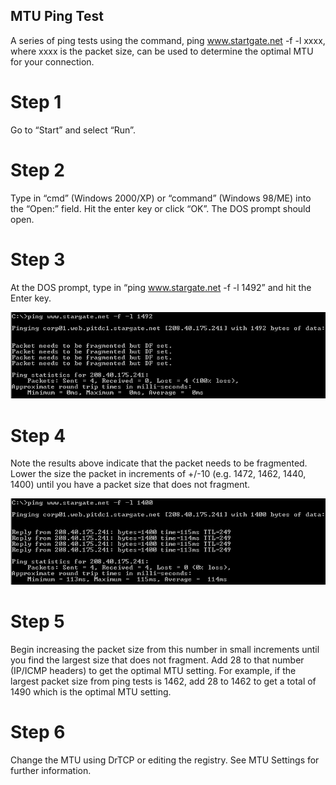 
## MTU Ping Test

A series of ping tests using the command, ping www.startgate.net -f -l xxxx, where xxxx is the packet size, can be used to determine the optimal MTU for your connection.

# Step 1

Go to “Start” and select “Run”.

# Step 2

Type in “cmd” (Windows 2000/XP) or “command” (Windows 98/ME) into the “Open:” field. Hit the enter key or click “OK”. The DOS prompt should open.

# Step 3

At the DOS prompt, type in “ping www.stargate.net -f -l 1492” and hit the Enter key.

![](./imgs/mtu-test1492-F.gif)

# Step 4

Note the results above indicate that the packet needs to be fragmented. Lower the size the packet in increments of +/-10 (e.g. 1472, 1462, 1440, 1400) until you have a packet size that does not fragment.

![](./imgs/mtu-test1400.gif)

# Step 5

Begin increasing the packet size from this number in small increments until you find the largest size that does not fragment. Add 28 to that number (IP/ICMP headers) to get the optimal MTU setting. For example, if the largest packet size from ping tests is 1462, add 28 to 1462 to get a total of 1490 which is the optimal MTU setting.

# Step 6

Change the MTU using DrTCP or editing the registry. See MTU Settings for further information.

